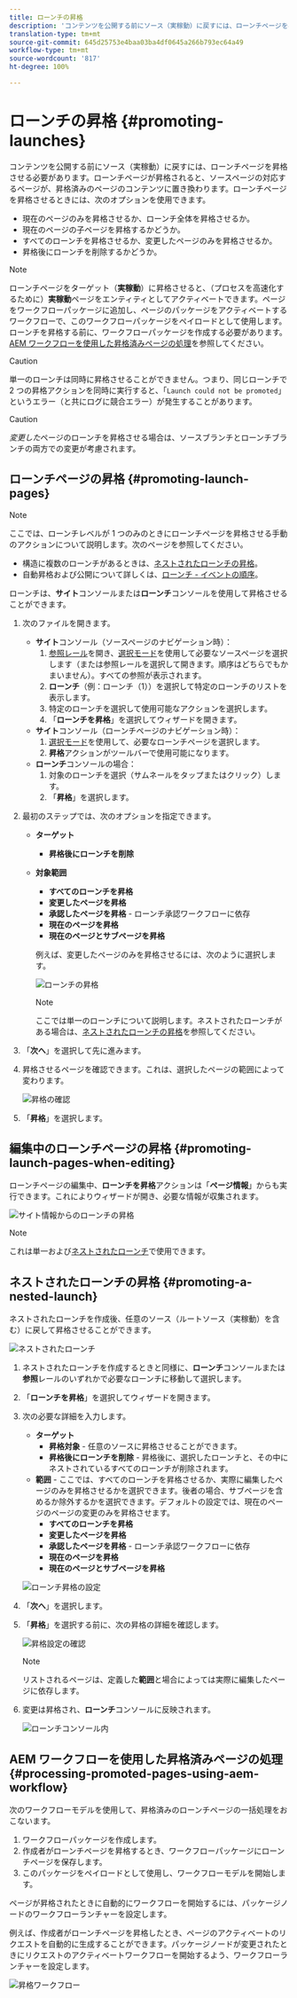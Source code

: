```yaml
---
title: ローンチの昇格
description: 'コンテンツを公開する前にソース（実稼動）に戻すには、ローンチページを昇格させる必要があります。 '
translation-type: tm+mt
source-git-commit: 645d25753e4baa03ba4df0645a266b793ec64a49
workflow-type: tm+mt
source-wordcount: '817'
ht-degree: 100%

---
```



# ローンチの昇格 {#promoting-launches}

コンテンツを公開する前にソース（実稼動）に戻すには、ローンチページを昇格させる必要があります。ローンチページが昇格されると、ソースページの対応するページが、昇格済みのページのコンテンツに置き換わります。ローンチページを昇格させるときには、次のオプションを使用できます。

* 現在のページのみを昇格させるか、ローンチ全体を昇格させるか。
* 現在のページの子ページを昇格するかどうか。
* すべてのローンチを昇格させるか、変更したページのみを昇格させるか。
* 昇格後にローンチを削除するかどうか。

>[!NOTE]
>
>ローンチページをターゲット（**実稼動**）に昇格させると、（プロセスを高速化するために）**実稼動**&#x200B;ページをエンティティとしてアクティベートできます。ページをワークフローパッケージに追加し、ページのパッケージをアクティベートするワークフローで、このワークフローパッケージをペイロードとして使用します。ローンチを昇格する前に、ワークフローパッケージを作成する必要があります。[AEM ワークフローを使用した昇格済みページの処理](#processing-promoted-pages-using-aem-workflow)を参照してください。

>[!CAUTION]
>
>単一のローンチは同時に昇格させることができません。つまり、同じローンチで 2 つの昇格アクションを同時に実行すると、「`Launch could not be promoted`」というエラー（と共にログに競合エラー）が発生することがあります。

>[!CAUTION]
>
>*変更した*&#x200B;ページのローンチを昇格させる場合は、ソースブランチとローンチブランチの両方での変更が考慮されます。

## ローンチページの昇格 {#promoting-launch-pages}

>[!NOTE]
>
>ここでは、ローンチレベルが 1 つのみのときにローンチページを昇格させる手動のアクションについて説明します。次のページを参照してください。
>
>* 構造に複数のローンチがあるときは、[ネストされたローンチの昇格](#promoting-a-nested-launch)。
>* 自動昇格および公開について詳しくは、[ローンチ - イベントの順序](/help/sites-cloud/authoring/launches/overview.md#launches-the-order-of-events)。

>



ローンチは、**サイト**&#x200B;コンソールまたは&#x200B;**ローンチ**&#x200B;コンソールを使用して昇格させることができます。

1. 次のファイルを開きます。
   * **サイト**&#x200B;コンソール（ソースページのナビゲーション時）：
      1. [参照レール](/help/sites-cloud/authoring/fundamentals/environment-tools.md#references)を開き、[選択モード](/help/sites-cloud/authoring/getting-started/basic-handling.md)を使用して必要なソースページを選択します（または参照レールを選択して開きます。順序はどちらでもかまいません）。すべての参照が表示されます。
      1. **ローンチ**（例：ローンチ（1））を選択して特定のローンチのリストを表示します。
      1. 特定のローンチを選択して使用可能なアクションを選択します。
      1. 「**ローンチを昇格**」を選択してウィザードを開きます。
   * **サイト**&#x200B;コンソール（ローンチページのナビゲーション時）：
      1. [選択モード](/help/sites-cloud/authoring/getting-started/basic-handling.md)を使用して、必要なローンチページを選択します。
      1. **昇格**&#x200B;アクションがツールバーで使用可能になります。
   * **ローンチ**&#x200B;コンソールの場合：
      1. 対象のローンチを選択（サムネールをタップまたはクリック）します。
      1. 「**昇格**」を選択します。
1. 最初のステップでは、次のオプションを指定できます。
   * **ターゲット**
      * **昇格後にローンチを削除**
   * **対象範囲**
      * **すべてのローンチを昇格**
      * **変更したページを昇格**
      * **承認したページを昇格** - ローンチ承認ワークフローに依存
      * **現在のページを昇格**
      * **現在のページとサブページを昇格**

      例えば、変更したページのみを昇格させるには、次のように選択します。

      ![ローンチの昇格](/help/sites-cloud/authoring/assets/launches-promote.png)

      >[!NOTE]
      >
      >ここでは単一のローンチについて説明します。ネストされたローンチがある場合は、[ネストされたローンチの昇格](#promoting-a-nested-launch)を参照してください。
1. 「**次へ**」を選択して先に進みます。
1. 昇格させるページを確認できます。これは、選択したページの範囲によって変わります。

   ![昇格の確認](/help/sites-cloud/authoring/assets/launches-promote-review.png)

1. 「**昇格**」を選択します。

## 編集中のローンチページの昇格  {#promoting-launch-pages-when-editing}

ローンチページの編集中、**ローンチを昇格**&#x200B;アクションは「**ページ情報**」からも実行できます。これによりウィザードが開き、必要な情報が収集されます。

![サイト情報からのローンチの昇格](/help/sites-cloud/authoring/assets/launches-promote-page-info.png)

>[!NOTE]
>
>これは単一および[ネストされたローンチ](#promoting-a-nested-launch)で使用できます。

## ネストされたローンチの昇格  {#promoting-a-nested-launch}

ネストされたローンチを作成後、任意のソース（ルートソース（実稼動）を含む）に戻して昇格させることができます。

![ネストされたローンチ](/help/sites-cloud/authoring/assets/launches-promoting-nested.png)

1. ネストされたローンチを作成するときと同様に、**ローンチ**&#x200B;コンソールまたは&#x200B;**参照**&#x200B;レールのいずれかで必要なローンチに移動して選択します。
1. 「**ローンチを昇格**」を選択してウィザードを開きます。
1. 次の必要な詳細を入力します。
   * **ターゲット**
      * **昇格対象** - 任意のソースに昇格させることができます。
      * **昇格後にローンチを削除** - 昇格後に、選択したローンチと、その中にネストされているすべてのローンチが削除されます。
   * **範囲** - ここでは、すべてのローンチを昇格させるか、実際に編集したページのみを昇格させるかを選択できます。後者の場合、サブページを含めるか除外するかを選択できます。デフォルトの設定では、現在のページのページの変更のみを昇格させます。
      * **すべてのローンチを昇格**
      * **変更したページを昇格**
      * **承認したページを昇格** - ローンチ承認ワークフローに依存
      * **現在のページを昇格**
      * **現在のページとサブページを昇格**

   ![ローンチ昇格の設定](/help/sites-cloud/authoring/assets/launches-promote-settings.png)

1. 「**次へ**」を選択します。
1. 「**昇格**」を選択する前に、次の昇格の詳細を確認します。

   ![昇格設定の確認](/help/sites-cloud/authoring/assets/launches-promote-review-2.png)

   >[!NOTE]
   >
   >リストされるページは、定義した&#x200B;**範囲**&#x200B;と場合によっては実際に編集したページに依存します。

1. 変更は昇格され、**ローンチ**&#x200B;コンソールに反映されます。

   ![ローンチコンソール内](/help/sites-cloud/authoring/assets/launches-console.png)

## AEM ワークフローを使用した昇格済みページの処理 {#processing-promoted-pages-using-aem-workflow}

次のワークフローモデルを使用して、昇格済みのローンチページの一括処理をおこないます。

1. ワークフローパッケージを作成します。
1. 作成者がローンチページを昇格するとき、ワークフローパッケージにローンチページを保存します。
1. このパッケージをペイロードとして使用し、ワークフローモデルを開始します。

ページが昇格されたときに自動的にワークフローを開始するには、パッケージノードのワークフローランチャーを設定します。<!--To start a workflow automatically when pages are promoted, [configure a workflow launcher](/help/sites-administering/workflows-starting.md#workflows-launchers) for the package node.-->

例えば、作成者がローンチページを昇格したとき、ページのアクティベートのリクエストを自動的に生成することができます。パッケージノードが変更されたときにリクエストのアクティベートワークフローを開始するよう、ワークフローランチャーを設定します。

![昇格ワークフロー](/help/sites-cloud/authoring/assets/launches-create-workflow.png)

